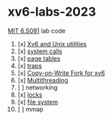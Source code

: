 # xv6-labs-2023
[MIT 6.S081](https://pdos.csail.mit.edu/6.828/2023/) lab code

1. [x] [Xv6 and Unix utilities](https://github.com/Primer-Fan/xv6-labs-2023/tree/util)
2. [x] [system calls](https://github.com/Primer-Fan/xv6-labs-2023/tree/syscall)
3. [x] [page tables](https://github.com/Primer-Fan/xv6-labs-2023/tree/pgtbl)
4. [x] [traps](https://github.com/Primer-Fan/xv6-labs-2023/tree/traps)
5. [x] [Copy-on-Write Fork for xv6](https://github.com/Primer-Fan/xv6-labs-2023/tree/cow)
6. [x] [Multithreading](https://github.com/Primer-Fan/xv6-labs-2023/tree/thread)
7. [ ] networking
8. [x] [locks](https://github.com/Primer-Fan/xv6-labs-2023/tree/lock)
9. [x] [file system](https://github.com/Primer-Fan/xv6-labs-2023/tree/fs)
10. [ ] mmap